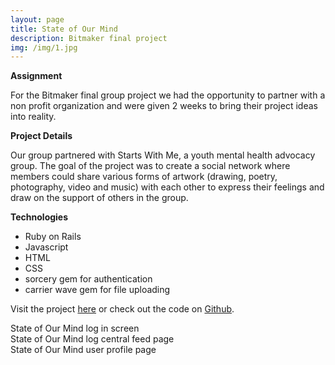 ```yaml
---
layout: page
title: State of Our Mind
description: Bitmaker final project
img: /img/1.jpg
---
```


**Assignment**

For the Bitmaker final group project we had the opportunity to partner with a non profit organization and were given 2 weeks to bring their project ideas into reality.

**Project Details**

Our group partnered with Starts With Me, a youth mental health advocacy group.  The goal of the project was to create a social network where members could share various forms of artwork (drawing, poetry, photography, video and music) with each other to express their feelings and draw on the support of others in the group.


**Technologies**

* Ruby on Rails
* Javascript
* HTML
* CSS
* sorcery gem for authentication
* carrier wave gem for file uploading

Visit the project <a href="https://protected-badlands-39928.herokuapp.com" target="_blank">here</a> or check out the code on <a href="https://github.com/Courtney2511/startswithme" target="_blank">Github</a>.

<div class="img_row">
	<img class="col three" src="{{ site.baseurl }}/img/soom/login.png" alt="" title="example image"/>
</div>
<div class="col three caption">
	State of Our Mind log in screen
</div>

<div class="img_row">
	<img class="col three" src="{{ site.baseurl }}/img/soom/newsfeed.png" alt="" title="example image"/>
</div>
<div class="col three caption">
	State of Our Mind log central feed page
</div>

<div class="img_row">
	<img class="col three" src="{{ site.baseurl }}/img/soom/profile.png" alt="" title="example image"/>
</div>
<div class="col three caption">
	State of Our Mind user profile page
</div>


<br/><br/><br/>
